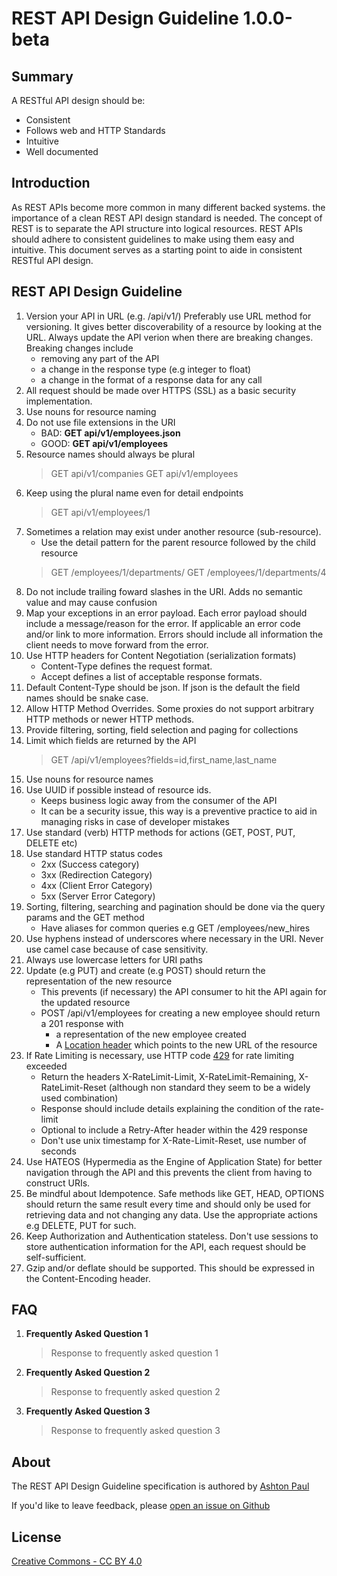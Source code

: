 # REST API Design Guideline 1.0.0-beta

## Summary
A RESTful API design should be:
- Consistent
- Follows web and HTTP Standards
- Intuitive
- Well documented

## Introduction
As REST APIs become more common in many different backed systems.  the importance of a clean REST API design standard is needed. The concept of REST is to separate the API structure into logical resources. REST APIs should adhere to consistent guidelines to make using them easy and intuitive. This document serves as a starting point to aide in consistent RESTful API design.

## REST API Design Guideline 

1. Version your API in URL (e.g. /api/v1/) Preferably use URL method for versioning. It gives better discoverability of a resource by looking at the URL. Always update the API verion when there are breaking changes. Breaking changes include 
   - removing any part of the API
   - a change in the response type (e.g integer to float)
   - a change in the format of a response data for any call
1. All request should be made over HTTPS (SSL) as a basic security implementation.
1. Use nouns for resource naming
1. Do not use file extensions in the URI
   - BAD: **GET api/v1/employees.json**
   - GOOD: **GET api/v1/employees**
1. Resource names should always be plural
    > GET api/v1/companies
    > GET api/v1/employees
1. Keep using the plural name even for detail endpoints
    > GET api/v1/employees/1
1. Sometimes a relation may exist under another resource (sub-resource). 
   - Use the detail pattern for the parent resource followed by the child resource
    > GET /employees/1/departments/
    > GET /employees/1/departments/4  
1. Do not include trailing foward slashes in the URI. Adds no semantic value and may cause confusion
1. Map your exceptions in an error payload. Each error payload should include a message/reason for the error. If applicable an error code and/or link to more information. Errors should include all information the client needs to move forward from the error.
1. Use HTTP headers for Content Negotiation (serialization formats)
   - Content-Type defines the request format.
   - Accept defines a list of acceptable response formats.
1. Default Content-Type should be json. If json is the default the field names should be snake case.
1. Allow HTTP Method Overrides. Some proxies do not support arbitrary HTTP methods or newer HTTP methods.
1. Provide filtering, sorting, field selection and paging for collections
1. Limit which fields are returned by the API
    > GET /api/v1/employees?fields=id,first_name,last_name
1. Use nouns for resource names
1. Use UUID if possible instead of resource ids.
   - Keeps business logic away from the consumer of the API
   - It can be a security issue, this way is a preventive practice to aid in managing risks in case of developer mistakes 
1. Use standard (verb) HTTP methods for actions (GET, POST, PUT, DELETE etc)
1. Use standard HTTP status codes 
   - 2xx (Success category)
   - 3xx (Redirection Category)
   - 4xx (Client Error Category)
   - 5xx (Server Error Category)
1. Sorting, filtering, searching and pagination should be done via the query params and the GET method
   - Have aliases for common queries e.g GET /employees/new_hires
1. Use hyphens instead of underscores where necessary in the URI. Never use camel case because of case sensitivity.
1. Always use lowercase letters for URI paths
1. Update (e.g PUT) and create (e.g POST) should return the representation of the new resource
   - This prevents (if necessary) the API consumer to hit the API again for the updated resource
   - POST /api/v1/employees for creating a new employee should return a 201 response with
     * a representation of the new employee created
     * A [Location header](https://www.w3.org/Protocols/rfc2616/rfc2616-sec14.html#sec14.30) which points to the new URL of the resource
1. If Rate Limiting is necessary, use HTTP code [429](https://tools.ietf.org/html/rfc6585#section-4) for rate limiting exceeded
   - Return the headers X-RateLimit-Limit, X-RateLimit-Remaining, X-RateLimit-Reset (although non standard they seem to be a widely used combination)
   - Response should include details explaining the condition of the rate-limit
   - Optional to include a Retry-After header within the 429 response
   - Don't use unix timestamp for X-Rate-Limit-Reset, use number of seconds
1. Use HATEOS (Hypermedia as the Engine of Application State) for better navigation through the API and this prevents the client from having to construct URIs.
1. Be mindful about Idempotence. Safe methods like GET, HEAD, OPTIONS should return the same result every time and should only be used for retrieving data and not changing any data. Use the appropriate actions e.g DELETE, PUT for such.
1. Keep Authorization and Authentication stateless. Don't use sessions to store authentication information for the API, each request should be self-sufficient.
1. Gzip and/or deflate should be supported. This should be expressed in the Content-Encoding header.

## FAQ
1. **Frequently Asked Question 1**
    > Response to frequently asked question 1
1. **Frequently Asked Question 2**
    > Response to frequently asked question 2
1. **Frequently Asked Question 3**
    > Response to frequently asked question 3

## About
The REST API Design Guideline specification is authored by [Ashton Paul](https://ashtonpaul.com)

If you'd like to leave feedback, please [open an issue on Github](https://github.com/jusdev)

## License
[Creative Commons - CC BY 4.0](https://creativecommons.org/licenses/by/4.0/)

